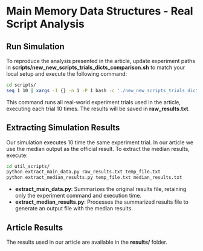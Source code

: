 # Main Memory Data Structures - Real Script Analysis

## Run Simulation

To reproduce the analysis presented in the article, update experiment paths in **scripts/new_new_scripts_trials_dicts_comparison.sh** to match your local setup and execute the following command:

```bash
cd scripts/
seq 1 10 | xargs -I {} -n 1 -P 1 bash -c './new_new_scripts_trials_dicts_comparison.sh >> raw_results.txt 2>&1'
```

This command runs all real-world experiment trials used in the article, executing each trial 10 times. The results will be saved in **raw_results.txt**.

## Extracting Simulation Results

Our simulation executes 10 time the same experiment trial. In our article we use the median output as the official result. To extract the median results, execute:

```bash
cd util_scripts/
python extract_main_data.py raw_results.txt temp_file.txt
python extract_median_results.py temp_file.txt median_results.txt
```

- **extract_main_data.py**: Summarizes the original results file, retaining only the experiment command and execution time.
- **extract_median_results.py**: Processes the summarized results file to generate an output file with the median results.

## Article Results

The results used in our article are available in the **results/** folder.
